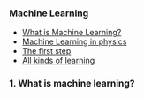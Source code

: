 ### Machine Learning

- [What is Machine Learning?](#1)
- [Machine Learning in physics](#2)
- [The first step](#3)
- [All kinds of learning](#4)



### 1. What is machine learning?
